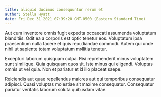 ```yaml
---
title: aliquid ducimus consequuntur rerum et
author: Stella Hyatt
date: Fri Dec 31 2021 07:39:20 GMT-0500 (Eastern Standard Time)
---
```

Aut cum inventore omnis fugit expedita occaecati assumenda voluptatum blanditiis. Odit ea a corporis est optio tenetur eos. Voluptatum ipsa praesentium nulla facere et quis repudiandae commodi. Autem qui unde nihil ut sapiente totam voluptatum mollitia tenetur.

 Excepturi laborum quisquam culpa. Nisi reprehenderit minus voluptatem sunt similique. Quia quisquam quos sit. Iste minus qui eligendi. Voluptas omnis ut vel quia. Non et pariatur et id illo placeat saepe.

 Reiciendis aut quae repellendus maiores aut qui temporibus consequatur adipisci. Quasi voluptas molestiae sit maxime consequatur. Consequatur pariatur veritatis laborum soluta quibusdam vitae.
